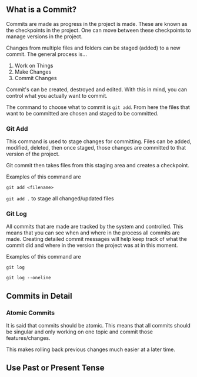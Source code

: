 ## What is a Commit?

Commits are made as progress in the project is made. These are known as the checkpoints in the project. One can move between these checkpoints to manage versions in the project.

Changes from multiple files and folders can be staged (added) to a new commit. The general process is...

1. Work on Things
2. Make Changes
3. Commit Changes

Commit's can be created, destroyed and edited. With this in mind, you can control what you actually want to commit.

The command to choose what to commit is `git add`. From here the files that want to be committed are chosen and staged to be committed.

### Git Add

This command is used to stage changes for committing. Files can be added, modified, deleted, then once staged, those changes are committed to that version of the project.

Git commit then takes files from this staging area and creates a checkpoint.

Examples of this command are

`git add <filename>`

`git add .` to stage all changed/updated files

### Git Log

All commits that are made are tracked by the system and controlled. This means that you can see when and where in the process all commits are made. Creating detailed commit messages will help keep track of what the commit did and where in the version the project was at in this moment.

Examples of this command are

`git log`

`git log --oneline`

## Commits in Detail

### Atomic Commits

It is said that commits should be atomic. This means that all commits should be singular and only working on one topic and commit those features/changes.

This makes rolling back previous changes much easier at a later time.

## Use Past or Present Tense
